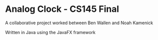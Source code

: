<h1>Analog Clock - CS145 Final </h1>
<p>A collaborative project worked between Ben Wallen and Noah Kamenick</p>
<p>Written in Java using the JavaFX framework</p>
